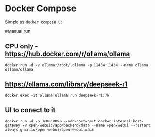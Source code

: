 # Docker Compose

Simple as ```docker compose up```

#Manual run 

## CPU only - https://hub.docker.com/r/ollama/ollama 
```docker run -d -v ollama:/root/.ollama -p 11434:11434 --name ollama ollama/ollama```

## https://ollama.com/library/deepseek-r1
```docker exec -it ollama ollama run deepseek-r1:7b```

## UI to conect to it 
```docker run -d -p 3000:8080 --add-host=host.docker.internal:host-gateway -v open-webui:/app/backend/data --name open-webui --restart always ghcr.io/open-webui/open-webui:main```